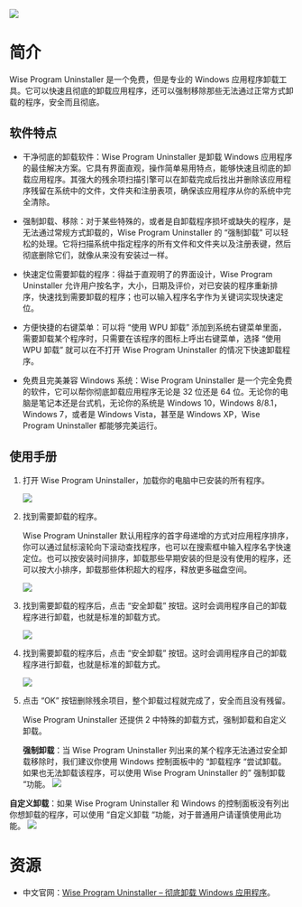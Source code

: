 ![](https://www.wisecleaner.com.cn/templates/images/wiseuninstallerfree/wiseuninstallerfree-icon.png)

# 简介

Wise Program Uninstaller 是一个免费，但是专业的 Windows 应用程序卸载工具。它可以快速且彻底的卸载应用程序，还可以强制移除那些无法通过正常方式卸载的程序，安全而且彻底。

## 软件特点

* 干净彻底的卸载软件：Wise Program Uninstaller 是卸载 Windows 应用程序的最佳解决方案。它具有界面直观，操作简单易用特点，能够快速且彻底的卸载应用程序。其强大的残余项扫描引擎可以在卸载完成后找出并删除该应用程序残留在系统中的文件，文件夹和注册表项，确保该应用程序从你的系统中完全清除。

* 强制卸载、移除：对于某些特殊的，或者是自卸载程序损坏或缺失的程序，是无法通过常规方式卸载的，Wise Program Uninstaller 的 “强制卸载” 可以轻松的处理。它将扫描系统中指定程序的所有文件和文件夹以及注册表键，然后彻底删除它们，就像从来没有安装过一样。

* 快速定位需要卸载的程序：得益于直观明了的界面设计，Wise Program Uninstaller 允许用户按名字，大小，日期及评价，对已安装的程序重新排序，快速找到需要卸载的程序；也可以输入程序名字作为关键词实现快速定位。

* 方便快捷的右键菜单：可以将 “使用 WPU 卸载” 添加到系统右键菜单里面，需要卸载某个程序时，只需要在该程序的图标上呼出右键菜单，选择 “使用 WPU 卸载” 就可以在不打开 Wise Program Uninstaller 的情况下快速卸载程序。

* 免费且完美兼容 Windows 系统：Wise Program Uninstaller 是一个完全免费的软件，它可以帮你彻底卸载应用程序无论是 32 位还是 64 位。无论你的电脑是笔记本还是台式机，无论你的系统是 Windows 10，Windows 8/8.1，Windows 7，或者是 Windows Vista，甚至是 Windows XP，Wise Program Uninstaller 都能够完美运行。

## 使用手册

1. 打开 Wise Program Uninstaller，加载你的电脑中已安装的所有程序。

    ![](https://www.wisecleaner.com.cn/templates/images/wiseuninstallerfree/wpu1.png)

2. 找到需要卸载的程序。

    Wise Program Uninstaller 默认用程序的首字母递增的方式对应用程序排序，你可以通过鼠标滚轮向下滚动查找程序，也可以在搜索框中输入程序名字快速定位。也可以按安装时间排序，卸载那些早期安装的但是没有使用的程序，还可以按大小排序，卸载那些体积超大的程序，释放更多磁盘空间。

    ![](https://www.wisecleaner.com.cn/templates/images/wiseuninstallerfree/wpu2.png)

3. 找到需要卸载的程序后，点击 “安全卸载” 按钮。这时会调用程序自己的卸载程序进行卸载，也就是标准的卸载方式。

    ![](https://www.wisecleaner.com.cn/templates/images/wiseuninstallerfree/wpu3.png)

4. 找到需要卸载的程序后，点击 “安全卸载” 按钮。这时会调用程序自己的卸载程序进行卸载，也就是标准的卸载方式。

    ![](https://www.wisecleaner.com.cn/templates/images/wiseuninstallerfree/wpu4.png)

5. 点击 “OK” 按钮删除残余项目，整个卸载过程就完成了，安全而且没有残留。

    Wise Program Uninstaller 还提供 2 中特殊的卸载方式，强制卸载和自定义卸载。

    **强制卸载**：当 Wise Program Uninstaller 列出来的某个程序无法通过安全卸载移除时，我们建议你使用 Windows 控制面板中的 “卸载程序 “尝试卸载。如果也无法卸载该程序，可以使用 Wise Program Uninstaller 的” 强制卸载 “功能。
    ![](https://www.wisecleaner.com.cn/templates/images/wiseuninstallerfree/wpu5.png)
    
  **自定义卸载**：如果 Wise Program Uninstaller 和 Windows 的控制面板没有列出你想卸载的程序，可以使用 “自定义卸载 “功能，对于普通用户请谨慎使用此功能。
    ![](https://www.wisecleaner.com.cn/templates/images/wiseuninstallerfree/wpu6.png)

# 资源

* 中文官网：[Wise Program Uninstaller – 彻底卸载 Windows 应用程序](https://www.wisecleaner.com.cn/wise-program-uninstaller.html)。
